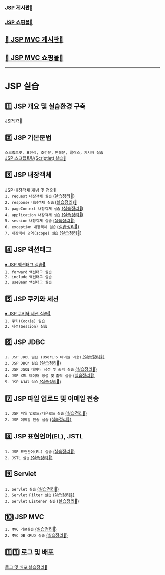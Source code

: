 ### [JSP 게시판🔗](https://github.com/oink24/JSP/tree/main/Jboard)  
### [JSP 쇼핑몰🔗](https://github.com/oink24/JSP/tree/main/Farmstory)
## [📌 JSP MVC 게시판🔗](https://github.com/oink24/JSP/tree/main/Jboard2)
## [🛒 JSP MVC 쇼핑몰🔗](https://github.com/oink24/JSP/tree/main/Farmstory2)
<hr>

# JSP 실습

## 1️⃣ JSP 개요 및 실습환경 구축
[JSP란?🔗](https://oink24.tistory.com/153)

## 2️⃣ JSP 기본문법
`스크립트릿, 표현식, 조건문, 반복문, 클래스, 지시자 실습`  
[JSP 스크립트릿(Scriptlet) 실습🔗](https://oink24.tistory.com/157)

## 3️⃣ JSP 내장객체
[JSP 내장객체 개념 및 정의🔗](https://oink24.tistory.com/158)  
`1. request 내장객체 실습`  [(실습정리🔗)](https://oink24.tistory.com/159)  
`2. response 내장객체 실습` [(실습정리)🔗](https://oink24.tistory.com/160)  
`3. pageContext 내장객체 실습` [(실습정리🔗)](https://oink24.tistory.com/161)  
`4. application 내장객체 실습` [(실습정리🔗)](https://oink24.tistory.com/162)  
`5. session 내장객체 실습` [(실습정리🔗)](https://oink24.tistory.com/165)  
`6. exception 내장객체 실습` [(실습정리🔗)](https://oink24.tistory.com/166)  
`7. 내장객체 영역(scope) 실습` [(실습정리🔗)](https://oink24.tistory.com/167)  

## 4️⃣ JSP 액션태그
[◾ JSP 액션태그 실습🔗](https://oink24.tistory.com/169)  
`1. forward 액션태그 실습`  
`2. include 액션태그 실습`  
`3. useBean 액션태그 실습`

## 5️⃣ JSP 쿠키와 세션
[◾ JSP 쿠키와 세션 실습🔗](https://oink24.tistory.com/170)  
`1. 쿠키(Cookie) 실습`  
`2. 세션(Session) 실습`

## 6️⃣ JSP JDBC
`1. JSP JDBC 실습 (user1~6 테이블 이용)` [(실습정리🔗)](https://oink24.tistory.com/176)  
`2. JSP DBCP 실습` [(실습정리🔗)](https://oink24.tistory.com/181)  
`3. JSP JSON 데이터 생성 및 출력 실습` [(실습정리🔗)](https://oink24.tistory.com/182)  
`4. JSP XML 데이터 생성 및 출력 실습` [(실습정리🔗)](https://oink24.tistory.com/183)  
`5. JSP AJAX 실습` [(실습정리🔗)](https://oink24.tistory.com/184)  

## 7️⃣ JSP 파일 업로드 및 이메일 전송
`1. JSP 파일 업로드/다운로드 실습` [(실습정리🔗)](https://oink24.tistory.com/245)  
`2. JSP 이메일 전송 실습` [(실습정리🔗)](https://oink24.tistory.com/246)

## 8️⃣ JSP 표현언어(EL), JSTL
`1. JSP 표현언어(EL) 실습` [(실습정리🔗)](https://oink24.tistory.com/247)  
`2. JSTL 실습` [(실습정리🔗)](https://oink24.tistory.com/248)

## 9️⃣ Servlet
`1. Servlet 실습` [(실습정리🔗)](https://oink24.tistory.com/249)  
`2. Servlet Filter 실습` [(실습정리🔗)](https://oink24.tistory.com/250)  
`3. Servlet Listener 실습` [(실습정리🔗)](https://oink24.tistory.com/251)

## 🔟 JSP MVC
`1. MVC 기본실습` [(실습정리🔗)](https://oink24.tistory.com/252)  
`2. MVC DB CRUD 실습` [(실습정리🔗)](https://oink24.tistory.com/254)  

## 1️⃣1️⃣ 로그 및 배포
[로그 및 배포 실습정리🔗](https://oink24.tistory.com/255)


